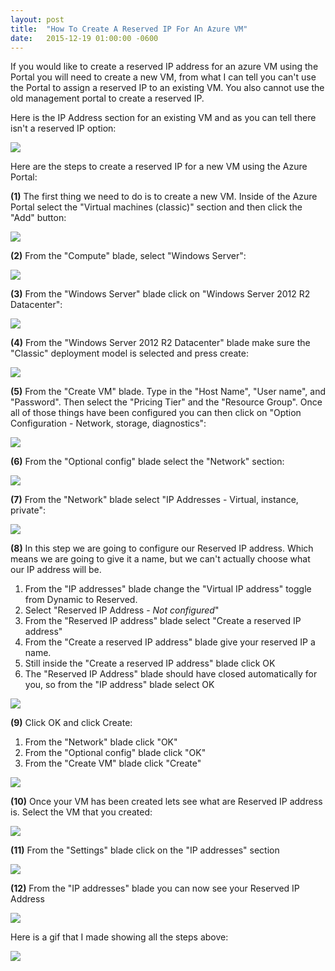 ```yaml
---
layout: post
title:  "How To Create A Reserved IP For An Azure VM"
date:   2015-12-19 01:00:00 -0600
---
```


If you would like to create a reserved IP address for an azure VM using the Portal you will need to create a new VM, from what I can tell you can't use the Portal to assign a reserved IP to an existing VM. You also cannot use the old management portal to create a reserved IP.

Here is the IP Address section for an existing VM and as you can tell there isn't a reserved IP option:

![](https://blakeerickson.blob.core.windows.net/blog/20151219-existing-vm.jpg)

Here are the steps to create a reserved IP for a new VM using the Azure Portal:

**(1)** The first thing we need to do is to create a new VM. Inside of the Azure Portal select the "Virtual machines (classic)" section and then click the "Add" button:

![](https://blakeerickson.blob.core.windows.net/blog/20151219_01.jpg)

**(2)** From the "Compute" blade, select "Windows Server":

![](https://blakeerickson.blob.core.windows.net/blog/20151219-02.jpg)

**(3)** From the "Windows Server" blade click on "Windows Server 2012 R2 Datacenter":

![](https://blakeerickson.blob.core.windows.net/blog/20151219-03.jpg)

**(4)** From the "Windows Server 2012 R2 Datacenter" blade make sure the "Classic" deployment model is selected and press create:

![](https://blakeerickson.blob.core.windows.net/blog/20151219-04.jpg)

**(5)** From the "Create VM" blade. Type in the "Host Name", "User name", and "Password". Then select the "Pricing Tier" and the "Resource Group". Once all of those things have been configured you can then click on "Option Configuration - Network, storage, diagnostics":

![](https://blakeerickson.blob.core.windows.net/blog/20151219-05.jpg)

**(6)** From the "Optional config" blade select the "Network" section:

![](https://blakeerickson.blob.core.windows.net/blog/20151219-06.jpg)

**(7)** From the "Network" blade select "IP Addresses - Virtual, instance, private":

![](https://blakeerickson.blob.core.windows.net/blog/20151219-07.jpg)

**(8)** In this step we are going to configure our Reserved IP address. Which means we are going to give it a name, but we can't actually choose what our IP address will be.

1. From the "IP addresses" blade change the "Virtual IP address" toggle from Dynamic to Reserved.
2. Select "Reserved IP Address - *Not configured*"
3. From the "Reserved IP address" blade select "Create a reserved IP address"
4. From the "Create a reserved IP address" blade give your reserved IP a name.
5. Still inside the "Create a reserved IP address" blade click OK
6. The "Reserved IP Address" blade should have closed automatically for you, so from the "IP address" blade select OK

![](https://blakeerickson.blob.core.windows.net/blog/20151219-08.jpg)

**(9)** Click OK and click Create:

1. From the "Network" blade click "OK"
2. From the "Optional config" blade click "OK"
3. From the "Create VM" blade click "Create"

![](https://blakeerickson.blob.core.windows.net/blog/20151219-09.jpg)

**(10)** Once your VM has been created lets see what are Reserved IP address is. Select the VM that you created:

![](https://blakeerickson.blob.core.windows.net/blog/20151219-10.jpg)

**(11)** From the "Settings" blade click on the "IP addresses" section

![](https://blakeerickson.blob.core.windows.net/blog/20151219-11.jpg)

**(12)** From the "IP addresses" blade you can now see your Reserved IP Address

![](https://blakeerickson.blob.core.windows.net/blog/20151219-12.jpg)

Here is a gif that I made showing all the steps above:

![](https://blakeerickson.blob.core.windows.net/blog/20151219-13.gif)
